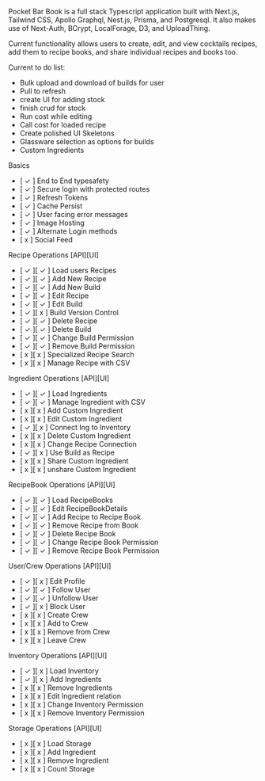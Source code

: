 Pocket Bar Book is a full stack Typescript application built with Next.js, Tailwind CSS, Apollo Graphql, Nest.js, Prisma, and Postgresql.  It also makes use of Next-Auth, BCrypt, LocalForage, D3, and UploadThing. 

Current functionality allows users to create, edit, and view cocktails recipes, add them to recipe books, and share individual recipes and books too.

Current to do list:
- Bulk upload and download of builds for user
- Pull to refresh
- create UI for adding stock
- finish crud for stock
- Run cost while editing
- Call cost for loaded recipe
- Create polished UI Skeletons
- Glassware selection as options for builds
- Custom Ingredients

Basics
- [ &#10003; ] End to End typesafety
- [ &#10003; ] Secure login with protected routes
- [ &#10003; ] Refresh Tokens
- [ &#10003; ] Cache Persist
- [ &#10003; ] User facing error messages
- [ &#10003; ] Image Hosting
- [ &#10003; ] Alternate Login methods
- [ x ] Social Feed

Recipe Operations
[API][UI]
- [ &#10003; ][ &#10003; ] Load users Recipes
- [ &#10003; ][ &#10003; ] Add New Recipe
- [ &#10003; ][ &#10003; ] Add New Build
- [ &#10003; ][ &#10003; ] Edit Recipe
- [ &#10003; ][ &#10003; ] Edit Build
- [ &#10003; ][ x ] Build Version Control
- [ &#10003; ][ &#10003; ] Delete Recipe
- [ &#10003; ][ &#10003; ] Delete Build
- [ &#10003; ][ &#10003; ] Change Build Permission
- [ &#10003; ][ &#10003; ] Remove Build Permission
- [ x ][ x ] Specialized Recipe Search
- [ x ][ x ] Manage Recipe with CSV

Ingredient Operations
[API][UI]
- [ &#10003; ][ &#10003; ] Load Ingredients
- [ &#10003; ][ &#10003; ] Manage Ingredient with CSV
- [ x ][ x ] Add Custom Ingredient
- [ x ][ x ] Edit Custom Ingredient
- [ &#10003; ][ x ] Connect Ing to Inventory
- [ x ][ x ] Delete Custom Ingredient
- [ x ][ x ] Change Recipe Connection
- [ &#10003; ][ x ] Use Build as Recipe
- [ x ][ x ] Share Custom Ingredient
- [ x ][ x ] unshare Custom Ingredient

RecipeBook Operations
[API][UI]
- [ &#10003; ][ &#10003; ] Load RecipeBooks
- [ &#10003; ][ &#10003; ] Edit RecipeBookDetails
- [ &#10003; ][ &#10003; ] Add Recipe to Recipe Book
- [ &#10003; ][ &#10003; ] Remove Recipe from Book
- [ &#10003; ][ &#10003; ] Delete Recipe Book
- [ &#10003; ][ &#10003; ] Change Recipe Book Permission
- [ &#10003; ][ &#10003; ] Remove Recipe Book Permission

User/Crew Operations
[API][UI]
- [ &#10003; ][ x ] Edit Profile 
- [ &#10003; ][ &#10003; ] Follow User
- [ &#10003; ][ &#10003; ] Unfollow User
- [ &#10003; ][ x ] Block User
- [ x ][ x ] Create Crew
- [ x ][ x ] Add to Crew
- [ x ][ x ] Remove from Crew
- [ x ][ x ] Leave Crew

Inventory Operations
[API][UI]
- [ &#10003; ][ x ] Load Inventory
- [ &#10003; ][ x ] Add Ingredients
- [ x ][ x ] Remove Ingredients
- [ x ][ x ] Edit Ingredient relation
- [ x ][ x ] Change Inventory Permission
- [ x ][ x ] Remove Inventory Permission

Storage Operations
[API][UI]
- [ x ][ x ] Load Storage
- [ x ][ x ] Add Ingredient
- [ x ][ x ] Remove Ingredient
- [ x ][ x ] Count Storage
